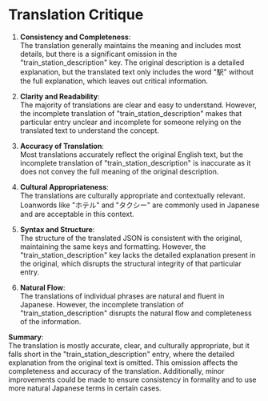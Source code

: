 # Translation Critique

1. **Consistency and Completeness**:  
   The translation generally maintains the meaning and includes most details, but there is a significant omission in the "train_station_description" key. The original description is a detailed explanation, but the translated text only includes the word "駅" without the full explanation, which leaves out critical information.

2. **Clarity and Readability**:  
   The majority of translations are clear and easy to understand. However, the incomplete translation of "train_station_description" makes that particular entry unclear and incomplete for someone relying on the translated text to understand the concept.

3. **Accuracy of Translation**:  
   Most translations accurately reflect the original English text, but the incomplete translation of "train_station_description" is inaccurate as it does not convey the full meaning of the original description.

4. **Cultural Appropriateness**:  
   The translations are culturally appropriate and contextually relevant. Loanwords like "ホテル" and "タクシー" are commonly used in Japanese and are acceptable in this context.

5. **Syntax and Structure**:  
   The structure of the translated JSON is consistent with the original, maintaining the same keys and formatting. However, the "train_station_description" key lacks the detailed explanation present in the original, which disrupts the structural integrity of that particular entry.

6. **Natural Flow**:  
   The translations of individual phrases are natural and fluent in Japanese. However, the incomplete translation of "train_station_description" disrupts the natural flow and completeness of the information.

**Summary**:  
The translation is mostly accurate, clear, and culturally appropriate, but it falls short in the "train_station_description" entry, where the detailed explanation from the original text is omitted. This omission affects the completeness and accuracy of the translation. Additionally, minor improvements could be made to ensure consistency in formality and to use more natural Japanese terms in certain cases.
